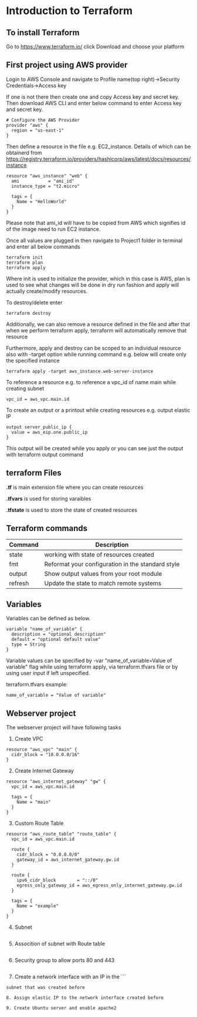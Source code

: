 # Introduction to Terraform

## To install Terraform

Go to https://www.terraform.io/ click Download and choose your platform

## First project using AWS provider

Login to AWS Console and navigate to Profile name(top right)->Security Credentials->Access key

If one is not there then create one and copy Access key and secret key. Then download AWS CLI and enter below command to enter Access key and secret key.

```
# Configure the AWS Provider
provider "aws" {
  region = "us-east-1"
}
```

Then define a resource in the file e.g. EC2_instance. Details of which can be obtainerd from https://registry.terraform.io/providers/hashicorp/aws/latest/docs/resources/instance

```
resource "aws_instance" "web" {
  ami           = "ami_id"
  instance_type = "t2.micro"

  tags = {
    Name = "HelloWorld"
  }
}
```
Please note that ami_id will have to be copied from AWS which signifies id of the image need to run EC2 instance.

Once all values are plugged in then navigate to Project1 folder in terminal and enter all below commands

```
terraform init
terraform plan
terraform apply
```

Where init is used to initialize the provider, which in this case is AWS, plan is used to see what changes will be done in dry run fashion and apply will actually create/modify resources.

To destroy/delete enter 
```
terraform destroy
```

Additionally, we can also remove a resource defined in the file and after that when we perform terraform apply, terraform will automatically remove that resource

Furthermore, apply and destroy can be scoped to an individual resource also with -target option while running command e.g. below will create only the specified instance
```
terraform apply -target aws_instance.web-server-instance
```
To reference a resource e.g. to reference a vpc_id of name main while creating subnet
```
vpc_id = aws_vpc.main.id
```

To create an output or a printout while creating resources e.g. output elastic IP
```
output server_public_ip {
  value = aws_eip.one.public_ip
}
```
This output will be created while you apply or you can see just the output with terraform output command
## terraform Files

**.tf** is main extension file where you can create resources

**.tfvars** is used for storing varaibles

**.tfstate** is used to store the state of created resources

## Terraform commands
|Command  | Description
| ------| -------
|state   | working with state of resources created
|fmt      | Reformat your configuration in the standard style
|output   | Show output values from your root module
| refresh  | Update the state to match remote systems

## Variables

Variables can be defined as below.

```
variable "name_of_variable" {
  description = "optional description"
  default = "optional default value"
  type = String
}
```

Variable values can be specified by -var "name_of_variable=Value of variable" flag while using terraform apply, via terraform.tfvars file or by using user input if left unspecified.

terraform.tfvars example:
```
name_of_variable = "Value of variable" 
```

## Webserver project

The webserver project will have following tasks

1. Create VPC
```
resource "aws_vpc" "main" {
  cidr_block = "10.0.0.0/16"
}
```
2. Create Internet Gateway
```
resource "aws_internet_gateway" "gw" {
  vpc_id = aws_vpc.main.id

  tags = {
    Name = "main"
  }
}
```
3. Custom Route Table
```
resource "aws_route_table" "route_table" {
  vpc_id = aws_vpc.main.id

  route {
    cidr_block = "0.0.0.0/0"
    gateway_id = aws_internet_gateway.gw.id
  }

  route {
    ipv6_cidr_block        = "::/0"
    egress_only_gateway_id = aws_egress_only_internet_gateway.gw.id
  }

  tags = {
    Name = "example"
  }
}
```
4. Subnet
```

```
5. Assocition of subnet with Route table
```

```
6. Security group to allow ports 80 and 443
```

```
7. Create a network interface with an IP in the ```

```
subnet that was created before
```

```
8. Assign elastic IP to the network interface created before
```

```
9. Create Ubuntu server and enable apache2
```

```
